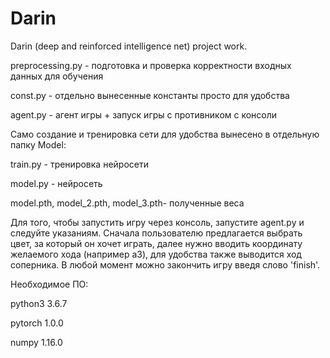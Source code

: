 # Darin
Darin (deep and reinforced intelligence net) project work.


preprocessing.py - подготовка и проверка корректности входных данных для обучения

const.py - отдельно вынесенные константы просто для удобства

agent.py - агент игры + запуск игры с противником с консоли

Само создание и тренировка сети для удобства вынесено в отдельную папку Model:

train.py - тренировка нейросети

model.py - нейросеть

model.pth,  model_2.pth, model_3.pth- полученные веса

Для того, чтобы запустить игру через консоль, запустите  agent.py и следуйте указаниям. Сначала пользователю предлагается выбрать цвет, за который он хочет играть, далее нужно вводить координату желаемого хода (например a3), для удобства также выводится ход соперника. В любой момент можно закончить игру введя слово 'finish'.



Необходимое ПО:

python3 3.6.7

pytorch 1.0.0

numpy 1.16.0
